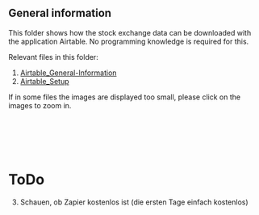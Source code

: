 ## General information
This folder shows how the stock exchange data can be downloaded with the application Airtable. No programming knowledge is required for this.

Relevant files in this folder:
1. [Airtable_General-Information](Airtable_General-Information.md)
2. [Airtable_Setup](Airtable_Setup.md)

If in some files the images are displayed too small, please click on the images to zoom in. 

<br><br><br><br>

# ToDo

3. Schauen, ob Zapier kostenlos ist (die ersten Tage einfach kostenlos)

